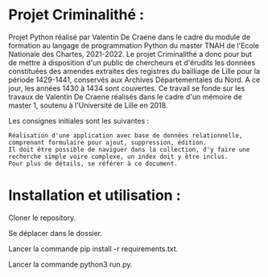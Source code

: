 # Projet Criminalithé :

Projet Python réalisé par Valentin De Craene dans le cadre du module de formation au langage de programmation Python du master TNAH de l'Ecole Nationale des Chartes, 2021-2022. Le projet Criminalithé a donc pour but de mettre à disposition d'un public de chercheurs et d'érudits les données constituées des amendes extraites des registres du bailliage de Lille pour la période 1429-1441, conservés aux Archives Départementales du Nord. A ce jour, les années 1430 à 1434 sont couvertes. Ce travail se fonde sur les travaux de Valentin De Craene réalisés dans le cadre d'un mémoire de master 1, soutenu à l'Université de Lille en 2018.

Les consignes initiales sont les suivantes :

    Réalisation d'une application avec base de données relationnelle, comprenant formulaire pour ajout, suppression, édition.
    Il doit être possible de naviguer dans la collection, d'y faire une recherche simple voire complexe, un index doit y être inclus.
    Pour plus de détails, se référer à ce document.



# Installation et utilisation :
Cloner le repository.

Se déplacer dans le dossier.

Lancer la commande pip install -r requirements.txt.

Lancer la commande python3 run.py.


